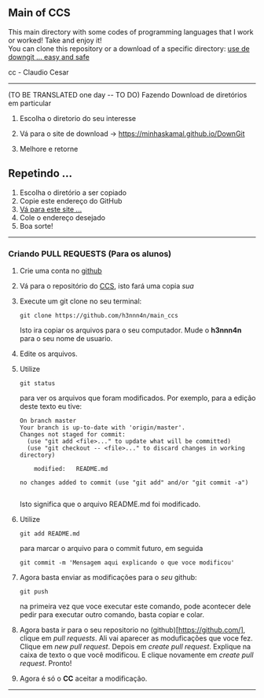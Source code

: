 ## Main of CCS

This main directory with some codes of programming languages that I work or worked!
Take and enjoy it!  
You can clone this repository or a download of a specific directory: <a href="https://downgit.github.io">  use de downgit ... easy and safe</a>

cc  - Claudio Cesar

---
(TO BE TRANSLATED one day -- TO DO)
Fazendo Download de diretórios em particular


1. Escolha o diretorio do seu interesse  

2. Vá para o site de download -> https://minhaskamal.github.io/DownGit

3. Melhore e retorne



## Repetindo ...  

<dl>
<ol>
    <li> Escolha o diretório a ser copiado</li>
    <li> Copie este endereço do GitHub</li>
    <li> <a href="https://minhaskamal.github.io/DownGit"> Vá para este site ... </a></li>
    <li> Cole o endereço desejado</li>
    <li> Boa sorte!</li>
</ol>
</dl>


---  

### Criando PULL REQUESTS (Para os alunos)

1. Crie uma conta no [github](https://github.com/)

2. Vá para o repositório do [CCS](https://github.com/claudiosa/CCS), isto fará uma copia _sua_

3. Execute um git clone no seu terminal:
    ```
    git clone https://github.com/h3nnn4n/main_ccs
    ```
    Isto ira copiar os arquivos para o seu computador. Mude o __h3nnn4n__ para o seu nome de usuario.

4. Edite os arquivos.

5. Utilize
    ```
    git status
    ```
    para ver os arquivos que foram modificados. Por exemplo, para a edição deste texto eu tive:
    ```
    On branch master
    Your branch is up-to-date with 'origin/master'.
    Changes not staged for commit:
      (use "git add <file>..." to update what will be committed)
      (use "git checkout -- <file>..." to discard changes in working directory)
    
        modified:   README.md
        
    no changes added to commit (use "git add" and/or "git commit -a")
        
    ```
    
    Isto significa que o arquivo README.md foi modificado.

6. Utilize
    ```
    git add README.md
    ```
    para marcar o arquivo para o commit futuro, em seguida
    ```
    git commit -m 'Mensagem aqui explicando o que voce modificou'
    ```

7. Agora basta enviar as modificações para o _seu_ github:
    ```
    git push
    ```
    na primeira vez que voce executar este comando, pode acontecer dele pedir para executar outro comando, basta copiar e colar.

8. Agora basta ir para o seu repositorio no (github)[https://github.com/], clique em _pull requests_. Ali vai aparecer as moduficações que voce fez.
    Clique em _new pull request_. Depois em _create pull request_. Explique na caixa de texto o que você modificou. E clique novamente em _create pull request_. Pronto!

9. Agora é só o __CC__ aceitar a modificação.

---
